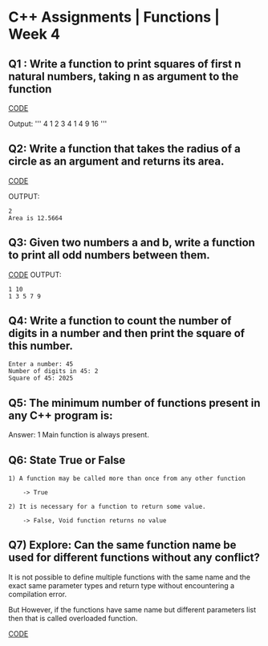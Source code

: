 # C++ Assignments | Functions | Week 4

## Q1 : Write a function to print squares of first n natural numbers, taking n as argument to the function

[CODE]()

Output:
'''
4
1 2 3 4
1 4 9 16
'''

## Q2: Write a function that takes the radius of a circle as an argument and returns its area.
[CODE]()

OUTPUT:

```
2
Area is 12.5664
```

## Q3: Given two numbers a and b, write a function to print all odd numbers between them.
[CODE]()
OUTPUT:

```
1 10
1 3 5 7 9
```

## Q4: Write a function to count the number of digits in a number and then print the square of this number.

```
Enter a number: 45
Number of digits in 45: 2
Square of 45: 2025

```
## Q5: The minimum number of functions present in any C++ program is:
Answer:
1
Main function is always present.

## Q6: State True or False
    
    1) A function may be called more than once from any other function

        -> True

    2) It is necessary for a function to return some value.

        -> False, Void function returns no value

## Q7) Explore: Can the same function name be used for different functions without any conflict?

 It is not possible to define multiple functions with the same name and the exact same parameter types and return type without encountering a compilation error.

 But However, if the functions have same name but different parameters list then that is called overloaded function.

[CODE]()